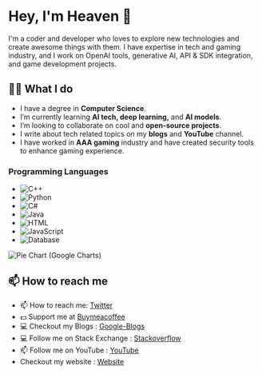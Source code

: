 # Hey, I'm Heaven 👋

I'm a coder and developer who loves to explore new technologies and create awesome things with them. I have expertise in tech and gaming industry, and I work on OpenAI tools, generative AI, API & SDK integration, and game development projects.

## 👨‍💻 What I do
- I have a degree in **Computer Science**.
- I’m currently learning **AI tech, deep learning,** and **AI models**.
- I’m looking to collaborate on cool and **open-source projects**.
- I write about tech related topics on my **blogs** and **YouTube** channel.
- I have worked in **AAA gaming** industry and have created security tools to enhance gaming experience.

### Programming Languages

- ![C++](https://img.shields.io/badge/C%2B%2B-blue?style=for-the-badge&logo=c%2B%2B)
- ![Python](https://img.shields.io/badge/Python-yellow?style=for-the-badge&logo=python)
- ![C#](https://img.shields.io/badge/C%23-purple?style=for-the-badge&logo=c-sharp)
- ![Java](https://img.shields.io/badge/Java-red?style=for-the-badge&logo=java)
- ![HTML](https://img.shields.io/badge/HTML-orange?style=for-the-badge&logo=html5)
- ![JavaScript](https://img.shields.io/badge/JavaScript-yellow?style=for-the-badge&logo=javascript)
- ![Database](https://img.shields.io/badge/Database-green?style=for-the-badge&logo=database)

![Pie Chart (Google Charts)](https://chart.googleapis.com/chart?chs=600x400&cht=p&chco=3366FF,FF9900,800080,DC3912,FFA500,FFFF00,008000&chd=t:50,40,30,20,50,70,40&chl=C%2B%2B|Python|C%23|Java|HTML|JavaScript|Database&chtt=Languages&chts=000000,20)

## 📫 How to reach me
- 📫 How to reach me: [Twitter](https://twitter.com/haseeb_heaven)
- 💵 Support me at [Buymeacoffee](https://www.buymeacoffee.com/haseebheaven)
- 💻  Checkout my Blogs : [Google-Blogs](https://haseeb-heaven.blogspot.com/)
- 💻 Follow me on Stack Exchange : [Stackoverflow](https://stackoverflow.com/users/6219626/haseeb-mir)
- 📫 Follow me on YouTube : [YouTube](https://www.youtube.com/@HaseebHeaven/videos)
- Checkout my website : [Website](https://haseebmahrhm.editorx.io/haseeb-heaven)
